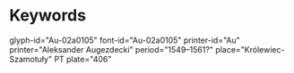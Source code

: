 # Keywords
glyph-id="Au-02a0105"
font-id="Au-02a0105"
printer-id="Au"
printer="Aleksander Augezdecki"
period="1549–1561?"
place="Królewiec-Szamotuły"
PT plate="406"
